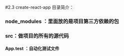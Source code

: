 #2.3 create-react-app 目录简介：

### node_modules ：里面放的是项目第三方依赖的包

### src：做项目的所有的源代码

#### App.test ：自动化测试文件

